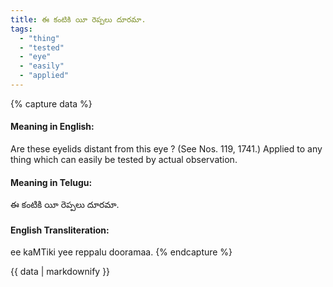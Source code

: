 ```yaml
---
title: ఈ కంటికి యీ రెప్పలు దూరమా.
tags:
  - "thing"
  - "tested"
  - "eye"
  - "easily"
  - "applied"
---
```


{% capture data %}
#### Meaning in English:
Are these eyelids distant from this eye ?
(See Nos. 119, 1741.)
Applied to any thing which can easily be tested by actual observation.

#### Meaning in Telugu:
ఈ కంటికి యీ రెప్పలు దూరమా.

#### English Transliteration:
ee kaMTiki yee reppalu dooramaa.
{% endcapture %}

{{ data | markdownify }}

